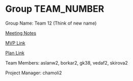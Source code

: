 # Group TEAM_NUMBER
Group Name: Team 12 (Think of new name)

[Meeting Notes](https://docs.google.com/document/d/1CtSCz80iXnkfaQ-49nCS-IsXbfbiPTpN/edit?usp=sharing&ouid=104884942533627720435&rtpof=true&sd=true)


[MVP Link](https://docs.google.com/document/d/1uVuxXl-RYKi9JNk7MPhZCBve0ddb0syG/edit?usp=sharing&ouid=104884942533627720435&rtpof=true&sd=true)

[Plan Link](https://docs.google.com/document/d/1Zumm9rtWiljd0MLG_90K82eHrfzoFxmN/edit?usp=sharing&ouid=104884942533627720435&rtpof=true&sd=true)

Team Members: aslanw2, borkar2, gk38, vedaf2, skirova2

Project Manager: chamoli2


